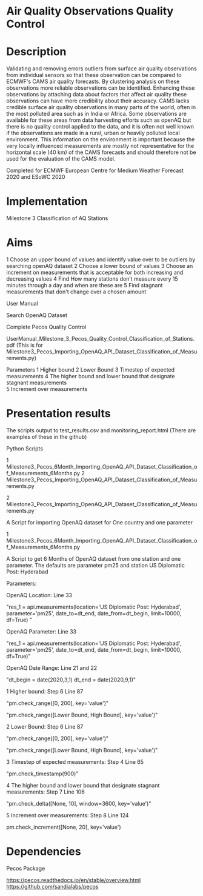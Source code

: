   
# Air Quality Observations Quality Control  

# Description
Validating and removing errors outliers from surface air quality observations from individual sensors so that these observation can be compared to ECMWF's CAMS air quality forecasts. By clustering analysis on these observations more reliable observations can be identified. Enhancing these observations by attaching data about factors that affect air quality these observations can have more credibility about their accuracy. CAMS lacks credible surface air quality observations in many parts of the world, often in the most polluted area such as in India or Africa. Some observations are available for these areas from data harvesting efforts such as openAQ but there is no quality control applied to the data, and it is often not well known if the observations are made in a rural, urban or heavily polluted local environment. This information on the environment is important because the very locally influenced measurements are mostly not representative for the horizontal scale (40 km) of the CAMS forecasts and should therefore not be used for the evaluation of the CAMS model.

Completed for ECMWF European Centre for Medium Weather Forecast 2020 
and ESoWC 2020

# Implementation 

Milestone 3 Classification of AQ Stations 

# Aims 
1 Choose an upper bound of values and identify value over to be outliers by searching openAQ dataset
2 Choose a lower bound of values 
3 Choose an increment on measurements that is acceptable for both increasing and decreasing values 
4 Find How many stations don’t measure every 15 minutes through a day and when are these are
5 Find stagnant measurements that don't change over a chosen amount 

User Manual

Search OpenAQ Dataset 

Complete Pecos Quality Control 

UserManual_Milestone_3_Pecos_Quality_Control_Classification_of_Stations.pdf
(This is for Milestone3_Pecos_Importing_OpenAQ_API_Dataset_Classification_of_Measurements.py)


Parameters 
1 Higher bound
2 Lower Bound 
3 Timestep of expected measurements
4 The higher bound and lower bound that designate stagnant measurements  
5 Increment over measurements 

# Presentation results

The scripts output to test_results.csv and monitoring_report.html
(There are examples of these in the github)

Python Scripts 

1 Milestone3_Pecos_6Month_Importing_OpenAQ_API_Dataset_Classification_of_Measurements_6Months.py
2 Milestone3_Pecos_Importing_OpenAQ_API_Dataset_Classification_of_Measurements.py

2 Milestone3_Pecos_Importing_OpenAQ_API_Dataset_Classification_of_Measurements.py

A Script for importing OpenAQ dataset for One country and one parameter 

1 Milestone3_Pecos_6Month_Importing_OpenAQ_API_Dataset_Classification_of_Measurements_6Months.py

A Script to get 6 Months of OpenAQ dataset from one station and one parameter. The defaults are parameter pm25 and station US Diplomatic Post: Hyderabad 

Parameters: 

OpenAQ Location: Line 33

"res_1 = api.measurements(location='US Diplomatic Post: Hyderabad', parameter='pm25', date_to=dt_end, date_from=dt_begin, limit=10000, df=True)
"

OpenAQ Parameter: Line 33
                                                                                 
"res_1 = api.measurements(location='US Diplomatic Post: Hyderabad', parameter='pm25', date_to=dt_end, date_from=dt_begin, limit=10000, df=True)"

OpenAQ Date Range: Line 21 and 22

"dt_begin = date(2020,3,1)
dt_end = date(2020,9,1)"

1 Higher bound: Step 6 Line 87

"pm.check_range([0, 200], key='value')"

"pm.check_range([Lower Bound, High Bound], key='value')"

2 Lower Bound: Step 6 Line 87 

"pm.check_range([0, 200], key='value')"

"pm.check_range([Lower Bound, High Bound], key='value')"

3 Timestep of expected measurements: Step 4 Line 65

"pm.check_timestamp(900)"

4 The higher bound and lower bound that designate stagnant measurements:  Step 7 Line 106  

"pm.check_delta([None, 10], window=3600, key='value')"

5 Increment over measurements: Step 8 Line 124

pm.check_increment([None, 20], key='value') 

 


# Dependencies

Pecos Package 

https://pecos.readthedocs.io/en/stable/overview.html
https://github.com/sandialabs/pecos

